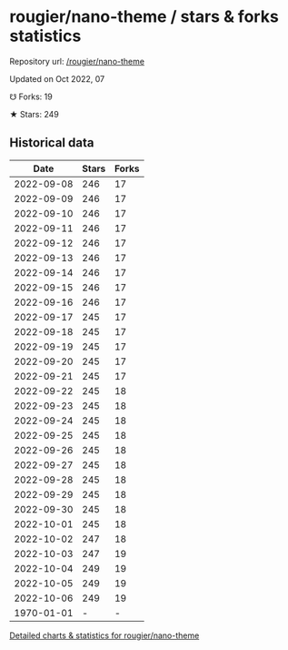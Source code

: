 # rougier/nano-theme / stars & forks statistics

Repository url: [/rougier/nano-theme](https://github.com/rougier/nano-theme)

Updated on Oct 2022, 07

☋ Forks: 19

★ Stars: 249

## Historical data
| Date | Stars | Forks |
|------|-------|-------|
| 2022-09-08 | 246 | 17 | 
| 2022-09-09 | 246 | 17 | 
| 2022-09-10 | 246 | 17 | 
| 2022-09-11 | 246 | 17 | 
| 2022-09-12 | 246 | 17 | 
| 2022-09-13 | 246 | 17 | 
| 2022-09-14 | 246 | 17 | 
| 2022-09-15 | 246 | 17 | 
| 2022-09-16 | 246 | 17 | 
| 2022-09-17 | 245 | 17 | 
| 2022-09-18 | 245 | 17 | 
| 2022-09-19 | 245 | 17 | 
| 2022-09-20 | 245 | 17 | 
| 2022-09-21 | 245 | 17 | 
| 2022-09-22 | 245 | 18 | 
| 2022-09-23 | 245 | 18 | 
| 2022-09-24 | 245 | 18 | 
| 2022-09-25 | 245 | 18 | 
| 2022-09-26 | 245 | 18 | 
| 2022-09-27 | 245 | 18 | 
| 2022-09-28 | 245 | 18 | 
| 2022-09-29 | 245 | 18 | 
| 2022-09-30 | 245 | 18 | 
| 2022-10-01 | 245 | 18 | 
| 2022-10-02 | 247 | 18 | 
| 2022-10-03 | 247 | 19 | 
| 2022-10-04 | 249 | 19 | 
| 2022-10-05 | 249 | 19 | 
| 2022-10-06 | 249 | 19 | 
| 1970-01-01 | - | - | 


[Detailed charts & statistics for rougier/nano-theme](https://reviewgithub.com/rep/rougier/nano-theme)
